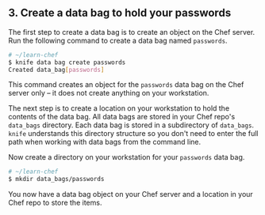 ## 3. Create a data bag to hold your passwords

The first step to create a data bag is to create an object on the Chef server. Run the following command to create a data bag named `passwords`.

```bash
# ~/learn-chef
$ knife data bag create passwords
Created data_bag[passwords]
```

This command creates an object for the `passwords` data bag on the Chef server only &ndash; it does not create anything on your workstation.

The next step is to create a location on your workstation to hold the contents of the data bag. All data bags are stored in your Chef repo's <code class="file-path">data\_bags</code> directory. Each data bag is  stored in a subdirectory of <code class="file-path">data\_bags</code>. `knife` understands this directory structure so you don't need to enter the full path when working with data bags from the command line.

Now create a directory on your workstation for your `passwords` data bag.

```bash
# ~/learn-chef
$ mkdir data_bags/passwords
```

You now have a data bag object on your Chef server and a location in your Chef repo to store the items.
